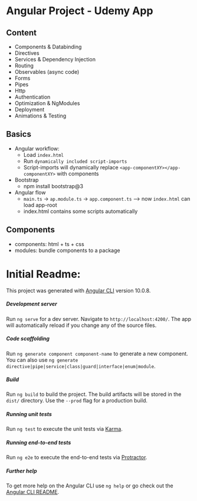 # Angular Project - Udemy App
## Content
- Components & Databinding
- Directives
- Services & Dependency Injection
- Routing
- Observables (async code)
- Forms
- Pipes
- Http
- Authentication
- Optimization & NgModules
- Deployment
- Animations & Testing

## Basics
- Angular workflow:  
  - Load `index.html`
  - Run `dynamically included script-imports`   
  - Script-imports will dynamically replace `<app-componentXY></app-componentXY>` with components  
- Bootstrap  
  - npm install bootstrap@3
- Angular flow   
  - `main.ts` -> `ap.module.ts` -> `app.component.ts` --> now `index.html` can load app-root
  - index.html contains some scripts automatically
  
 ## Components
 - components: html + ts + css
 - modules: bundle components to a package
 
 
 
 
 
 
 
 
 
 
 
 
 
 
 
 
 
 
 
 
 
 
 
 # Initial Readme:

This project was generated with [Angular CLI](https://github.com/angular/angular-cli) version 10.0.8.

##### Development server

Run `ng serve` for a dev server. Navigate to `http://localhost:4200/`. The app will automatically reload if you change any of the source files.

##### Code scaffolding

Run `ng generate component component-name` to generate a new component. You can also use `ng generate directive|pipe|service|class|guard|interface|enum|module`.

##### Build

Run `ng build` to build the project. The build artifacts will be stored in the `dist/` directory. Use the `--prod` flag for a production build.

##### Running unit tests

Run `ng test` to execute the unit tests via [Karma](https://karma-runner.github.io).

##### Running end-to-end tests

Run `ng e2e` to execute the end-to-end tests via [Protractor](http://www.protractortest.org/).

##### Further help

To get more help on the Angular CLI use `ng help` or go check out the [Angular CLI README](https://github.com/angular/angular-cli/blob/master/README.md).
